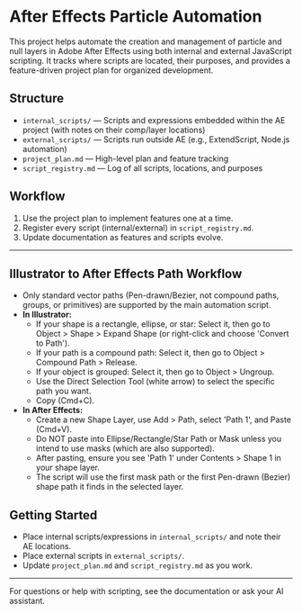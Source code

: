 # After Effects Particle Automation

This project helps automate the creation and management of particle and null layers in Adobe After Effects using both internal and external JavaScript scripting. It tracks where scripts are located, their purposes, and provides a feature-driven project plan for organized development.

## Structure

- `internal_scripts/` — Scripts and expressions embedded within the AE project (with notes on their comp/layer locations)
- `external_scripts/` — Scripts run outside AE (e.g., ExtendScript, Node.js automation)
- `project_plan.md` — High-level plan and feature tracking
- `script_registry.md` — Log of all scripts, locations, and purposes

## Workflow

1. Use the project plan to implement features one at a time.
2. Register every script (internal/external) in `script_registry.md`.
3. Update documentation as features and scripts evolve.

---

## Illustrator to After Effects Path Workflow
- Only standard vector paths (Pen-drawn/Bezier, not compound paths, groups, or primitives) are supported by the main automation script.
- **In Illustrator:**
    - If your shape is a rectangle, ellipse, or star: Select it, then go to Object > Shape > Expand Shape (or right-click and choose 'Convert to Path').
    - If your path is a compound path: Select it, then go to Object > Compound Path > Release.
    - If your object is grouped: Select it, then go to Object > Ungroup.
    - Use the Direct Selection Tool (white arrow) to select the specific path you want.
    - Copy (Cmd+C).
- **In After Effects:**
    - Create a new Shape Layer, use Add > Path, select 'Path 1', and Paste (Cmd+V).
    - Do NOT paste into Ellipse/Rectangle/Star Path or Mask unless you intend to use masks (which are also supported).
    - After pasting, ensure you see 'Path 1' under Contents > Shape 1 in your shape layer.
    - The script will use the first mask path or the first Pen-drawn (Bezier) shape path it finds in the selected layer.

## Getting Started

- Place internal scripts/expressions in `internal_scripts/` and note their AE locations.
- Place external scripts in `external_scripts/`.
- Update `project_plan.md` and `script_registry.md` as you work.

---

For questions or help with scripting, see the documentation or ask your AI assistant.
